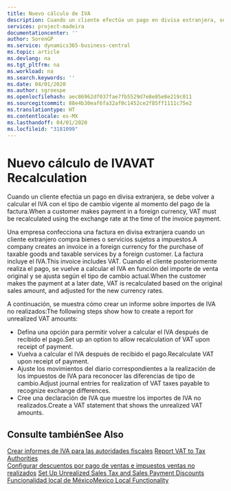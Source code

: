 ```yaml
---
title: Nuevo cálculo de IVA
description: Cuando un cliente efectúa un pago en divisa extranjera, se debe volver a calcular el IVA con el tipo de cambio vigente al momento del pago de la factura.
services: project-madeira
documentationcenter: ''
author: SorenGP
ms.service: dynamics365-business-central
ms.topic: article
ms.devlang: na
ms.tgt_pltfrm: na
ms.workload: na
ms.search.keywords: ''
ms.date: 04/01/2020
ms.author: sgroespe
ms.openlocfilehash: aec86962df037fae7fb5529d7e8e85e8e219c011
ms.sourcegitcommit: 88e4b30eaf6fa32af0c1452ce2f85ff1111c75e2
ms.translationtype: HT
ms.contentlocale: es-MX
ms.lasthandoff: 04/01/2020
ms.locfileid: "3181099"
---
```

# <a name="vat-recalculation"></a><span data-ttu-id="e4627-103">Nuevo cálculo de IVA</span><span class="sxs-lookup"><span data-stu-id="e4627-103">VAT Recalculation</span></span>
<span data-ttu-id="e4627-104">Cuando un cliente efectúa un pago en divisa extranjera, se debe volver a calcular el IVA con el tipo de cambio vigente al momento del pago de la factura.</span><span class="sxs-lookup"><span data-stu-id="e4627-104">When a customer makes payment in a foreign currency, VAT must be recalculated using the exchange rate at the time of the invoice payment.</span></span>  

<span data-ttu-id="e4627-105">Una empresa confecciona una factura en divisa extranjera cuando un cliente extranjero compra bienes o servicios sujetos a impuestos.</span><span class="sxs-lookup"><span data-stu-id="e4627-105">A company creates an invoice in a foreign currency for the purchase of taxable goods and taxable services by a foreign customer.</span></span> <span data-ttu-id="e4627-106">La factura incluye el IVA.</span><span class="sxs-lookup"><span data-stu-id="e4627-106">This invoice includes VAT.</span></span> <span data-ttu-id="e4627-107">Cuando el cliente posteriormente realiza el pago, se vuelve a calcular el IVA en función del importe de venta original y se ajusta según el tipo de cambio actual.</span><span class="sxs-lookup"><span data-stu-id="e4627-107">When the customer makes the payment at a later date, VAT is recalculated based on the original sales amount, and adjusted for the new currency rates.</span></span>  

<span data-ttu-id="e4627-108">A continuación, se muestra cómo crear un informe sobre importes de IVA no realizados:</span><span class="sxs-lookup"><span data-stu-id="e4627-108">The following steps show how to create a report for unrealized VAT amounts:</span></span>  

- <span data-ttu-id="e4627-109">Defina una opción para permitir volver a calcular el IVA después de recibido el pago.</span><span class="sxs-lookup"><span data-stu-id="e4627-109">Set up an option to allow recalculation of VAT upon receipt of payment.</span></span>  
- <span data-ttu-id="e4627-110">Vuelva a calcular el IVA después de recibido el pago.</span><span class="sxs-lookup"><span data-stu-id="e4627-110">Recalculate VAT upon receipt of payment.</span></span>  
- <span data-ttu-id="e4627-111">Ajuste los movimientos del diario correspondientes a la realización de los impuestos de IVA para reconocer las diferencias de tipo de cambio.</span><span class="sxs-lookup"><span data-stu-id="e4627-111">Adjust journal entries for realization of VAT taxes payable to recognize exchange differences.</span></span>  
- <span data-ttu-id="e4627-112">Cree una declaración de IVA que muestre los importes de IVA no realizados.</span><span class="sxs-lookup"><span data-stu-id="e4627-112">Create a VAT statement that shows the unrealized VAT amounts.</span></span>

## <a name="see-also"></a><span data-ttu-id="e4627-113">Consulte también</span><span class="sxs-lookup"><span data-stu-id="e4627-113">See Also</span></span>  
 <span data-ttu-id="e4627-114">[Crear informes de IVA para las autoridades fiscales](../../finance-how-report-vat.md) </span><span class="sxs-lookup"><span data-stu-id="e4627-114">[Report VAT to Tax Authorities](../../finance-how-report-vat.md) </span></span>  
 <span data-ttu-id="e4627-115">[Configurar descuentos por pago de ventas e impuestos ventas no realizados](how-to-set-up-unrealized-sales-tax-and-sales-payment-discounts.md) </span><span class="sxs-lookup"><span data-stu-id="e4627-115">[Set Up Unrealized Sales Tax and Sales Payment Discounts](how-to-set-up-unrealized-sales-tax-and-sales-payment-discounts.md) </span></span>  
 [<span data-ttu-id="e4627-116">Funcionalidad local de México</span><span class="sxs-lookup"><span data-stu-id="e4627-116">Mexico Local Functionality</span></span>](mexico-local-functionality.md)
